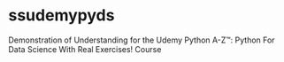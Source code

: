 # ssudemypyds
Demonstration of Understanding for the Udemy Python A-Z™: Python For Data Science With Real Exercises! Course
